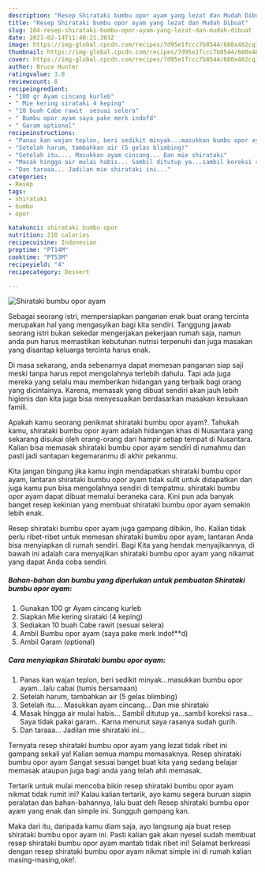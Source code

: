 ```yaml
---
description: "Resep Shirataki bumbu opor ayam yang lezat dan Mudah Dibuat"
title: "Resep Shirataki bumbu opor ayam yang lezat dan Mudah Dibuat"
slug: 104-resep-shirataki-bumbu-opor-ayam-yang-lezat-dan-mudah-dibuat
date: 2021-02-14T11:40:21.303Z
image: https://img-global.cpcdn.com/recipes/7d95e1fccc7b8544/680x482cq70/shirataki-bumbu-opor-ayam-foto-resep-utama.jpg
thumbnail: https://img-global.cpcdn.com/recipes/7d95e1fccc7b8544/680x482cq70/shirataki-bumbu-opor-ayam-foto-resep-utama.jpg
cover: https://img-global.cpcdn.com/recipes/7d95e1fccc7b8544/680x482cq70/shirataki-bumbu-opor-ayam-foto-resep-utama.jpg
author: Bruce Hunter
ratingvalue: 3.8
reviewcount: 8
recipeingredient:
- "100 gr Ayam cincang kurleb"
- " Mie kering sirataki 4 keping"
- "10 buah Cabe rawit  sesuai selera"
- " Bumbu opor ayam saya pake merk indofd"
- " Garam optional"
recipeinstructions:
- "Panas kan wajan teplon, beri sedikit minyak...masukkan bumbu opor ayam...lalu cabai (tumis bersamaan)"
- "Setelah harum, tambahkan air (5 gelas blimbing)"
- "Setelah itu.... Masukkan ayam cincang... Dan mie shirataki"
- "Masak hingga air mulai habis... Sambil ditutup ya...sambil koreksi rasa... Saya tidak pakai garam.. Karna menurut saya rasanya sudah gurih."
- "Dan taraaa... Jadilan mie shirataki ini..."
categories:
- Resep
tags:
- shirataki
- bumbu
- opor

katakunci: shirataki bumbu opor 
nutrition: 210 calories
recipecuisine: Indonesian
preptime: "PT14M"
cooktime: "PT53M"
recipeyield: "4"
recipecategory: Dessert

---
```



![Shirataki bumbu opor ayam](https://img-global.cpcdn.com/recipes/7d95e1fccc7b8544/680x482cq70/shirataki-bumbu-opor-ayam-foto-resep-utama.jpg)

Sebagai seorang istri, mempersiapkan panganan enak buat orang tercinta merupakan hal yang mengasyikan bagi kita sendiri. Tanggung jawab seorang istri bukan sekedar mengerjakan pekerjaan rumah saja, namun anda pun harus memastikan kebutuhan nutrisi terpenuhi dan juga masakan yang disantap keluarga tercinta harus enak.

Di masa  sekarang, anda sebenarnya dapat memesan panganan siap saji meski tanpa harus repot mengolahnya terlebih dahulu. Tapi ada juga mereka yang selalu mau memberikan hidangan yang terbaik bagi orang yang dicintainya. Karena, memasak yang dibuat sendiri akan jauh lebih higienis dan kita juga bisa menyesuaikan berdasarkan masakan kesukaan famili. 



Apakah kamu seorang penikmat shirataki bumbu opor ayam?. Tahukah kamu, shirataki bumbu opor ayam adalah hidangan khas di Nusantara yang sekarang disukai oleh orang-orang dari hampir setiap tempat di Nusantara. Kalian bisa memasak shirataki bumbu opor ayam sendiri di rumahmu dan pasti jadi santapan kegemaranmu di akhir pekanmu.

Kita jangan bingung jika kamu ingin mendapatkan shirataki bumbu opor ayam, lantaran shirataki bumbu opor ayam tidak sulit untuk didapatkan dan juga kamu pun bisa mengolahnya sendiri di tempatmu. shirataki bumbu opor ayam dapat dibuat memalui beraneka cara. Kini pun ada banyak banget resep kekinian yang membuat shirataki bumbu opor ayam semakin lebih enak.

Resep shirataki bumbu opor ayam juga gampang dibikin, lho. Kalian tidak perlu ribet-ribet untuk memesan shirataki bumbu opor ayam, lantaran Anda bisa menyiapkan di rumah sendiri. Bagi Kita yang hendak menyajikannya, di bawah ini adalah cara menyajikan shirataki bumbu opor ayam yang nikamat yang dapat Anda coba sendiri.

<!--inarticleads1-->

##### Bahan-bahan dan bumbu yang diperlukan untuk pembuatan Shirataki bumbu opor ayam:

1. Gunakan 100 gr Ayam cincang kurleb
1. Siapkan  Mie kering sirataki (4 keping)
1. Sediakan 10 buah Cabe rawit  (sesuai selera)
1. Ambil  Bumbu opor ayam (saya pake merk indof**d)
1. Ambil  Garam (optional)




<!--inarticleads2-->

##### Cara menyiapkan Shirataki bumbu opor ayam:

1. Panas kan wajan teplon, beri sedikit minyak...masukkan bumbu opor ayam...lalu cabai (tumis bersamaan)
1. Setelah harum, tambahkan air (5 gelas blimbing)
1. Setelah itu.... Masukkan ayam cincang... Dan mie shirataki
1. Masak hingga air mulai habis... Sambil ditutup ya...sambil koreksi rasa... Saya tidak pakai garam.. Karna menurut saya rasanya sudah gurih.
1. Dan taraaa... Jadilan mie shirataki ini...




Ternyata resep shirataki bumbu opor ayam yang lezat tidak ribet ini gampang sekali ya! Kalian semua mampu memasaknya. Resep shirataki bumbu opor ayam Sangat sesuai banget buat kita yang sedang belajar memasak ataupun juga bagi anda yang telah ahli memasak.

Tertarik untuk mulai mencoba bikin resep shirataki bumbu opor ayam nikmat tidak rumit ini? Kalau kalian tertarik, ayo kamu segera buruan siapin peralatan dan bahan-bahannya, lalu buat deh Resep shirataki bumbu opor ayam yang enak dan simple ini. Sungguh gampang kan. 

Maka dari itu, daripada kamu diam saja, ayo langsung aja buat resep shirataki bumbu opor ayam ini. Pasti kalian gak akan nyesel sudah membuat resep shirataki bumbu opor ayam mantab tidak ribet ini! Selamat berkreasi dengan resep shirataki bumbu opor ayam nikmat simple ini di rumah kalian masing-masing,oke!.


